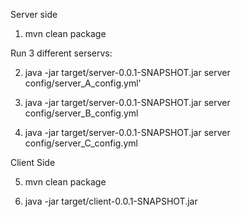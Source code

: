 Server side 

1. mvn clean package

Run 3 different serservs:

2. java -jar target/server-0.0.1-SNAPSHOT.jar server config/server_A_config.yml'

3. java -jar target/server-0.0.1-SNAPSHOT.jar server config/server_B_config.yml

4. java -jar target/server-0.0.1-SNAPSHOT.jar server config/server_C_config.yml


Client Side

5. mvn clean package

6. java -jar target/client-0.0.1-SNAPSHOT.jar
